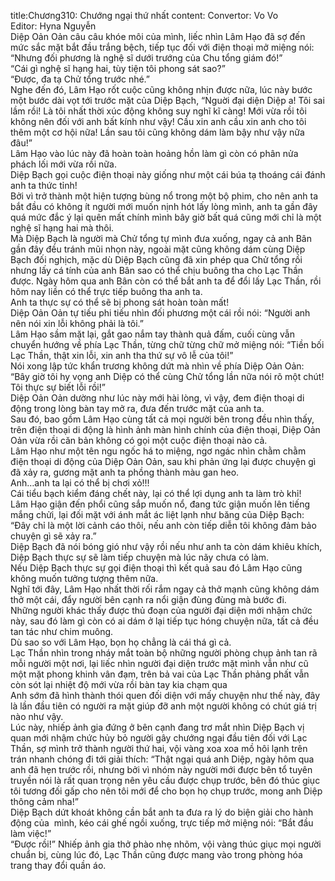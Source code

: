 title:Chương310: Chướng ngại thứ nhất
content:
Convertor: Vo Vo<br>Editor: Hyna Nguyễn<br>Diệp Oản Oản câu câu khóe môi của mình, liếc nhìn Lâm Hạo đã sợ đến mức sắc mặt bắt đầu trắng bệch, tiếp tục đối với điện thoại mở miệng nói: “Nhưng đối phương là nghệ sĩ dưới trướng của Chu tổng giám đó!”<br>“Cái gì nghệ sĩ hạng hai, tùy tiện tôi phong sát sao?”<br>“Được, đa tạ Chử tổng trước nhé.”<br>Nghe đến đó, Lâm Hạo rốt cuộc cũng không nhịn được nữa, lúc này bước một bước dài vọt tới trước mặt của Diệp Bạch, “Nguời đại diện Diệp a! Tôi sai lầm rồi! Là tôi nhất thời xúc động không suy nghĩ kĩ càng! Mới vừa rồi tôi không nên đối với anh bất kính như vậy! Cầu xin anh cầu xin anh cho tôi thêm một cơ hội nữa! Lần sau tôi cũng không dám làm bậy như vậy nữa đâu!”<br>Lâm Hạo vào lúc này đã hoàn toàn hoảng hồn làm gì còn có phân nửa phách lối mới vừa rồi nữa.<br>Diệp Bạch gọi cuộc điện thoại này giống như một cái búa tạ thoáng cái đánh anh ta thức tỉnh!<br>Bởi vì trở thành một hiện tượng bùng nổ trong một bộ phim, cho nên anh ta bắt đầu có không ít người mới muốn nịnh hót lấy lòng mình, anh ta gần đây quá mức đắc ý lại quên mất chính mình bây giờ bất quá cũng mới chỉ là một nghệ sĩ hạng hai mà thôi.<br>Mà Diệp Bạch là người mà Chử tổng tự mình đưa xuống, ngay cả anh Bân gần đây đều tránh mũi nhọn này, ngoài mặt cũng không dám cùng Diệp Bạch đối nghịch, mặc dù Diệp Bạch cũng đã xin phép qua Chử tổng rồi nhưng lấy cá tính của anh Bân sao có thể chịu buông tha cho Lạc Thần được. Ngày hôm qua anh Bân còn có thể bắt anh ta để đổi lấy Lạc Thần, rồi hôm nay liền có thể trực tiếp buông tha anh ta.<br>Anh ta thực sự có thể sẽ bị phong sát hoàn toàn mất!<br>Diệp Oản Oản tự tiếu phi tiếu nhìn đối phương một cái rồi nói: “Người anh nên nói xin lỗi không phải là tôi.”<br>Lâm Hạo sầm mặt lại, gắt gao nắm tay thành quả đấm, cuối cùng vẫn chuyển hướng về phía Lạc Thần, từng chữ từng chữ mở miệng nói: “Tiền bối Lạc Thần, thật xin lỗi, xin anh tha thứ sự vô lễ của tôi!”<br>Nói xong lập tức khẩn trương không dứt mà nhìn về phía Diệp Oản Oản: “Bây giờ tôi hy vọng anh Diệp có thể cùng Chử tổng lần nữa nói rõ một chút! Tôi thực sự biết lỗi rồi!”<br>Diệp Oản Oản dường như lúc này mới hài lòng, vì vậy, đem điện thoại di động trong lòng bàn tay mở ra, đưa đến trước mặt của anh ta.<br>Sau đó, bao gồm Lâm Hạo cùng tất cả mọi người bên trong đều nhìn thấy, trên điện thoại di động là hình ảnh màn hình chính của điện thoại, Diệp Oản Oản vừa rồi căn bản không có gọi một cuộc điện thoại nào cả.<br>Lâm Hạo như một tên ngu ngốc há to miệng, ngơ ngác nhìn chằm chằm điện thoại di động của Diệp Oản Oản, sau khi phản ứng lại được chuyện gì đã xảy ra, gương mặt anh ta phồng thành màu gan heo.<br>Anh…anh ta lại có thể bị chơi xỏ!!!<br>Cái tiểu bạch kiểm đáng chết này, lại có thể lợi dụng anh ta làm trò khỉ!<br>Lâm Hạo giận đến phổi cũng sắp muốn nổ, đang tức giận muốn lên tiếng mắng chửi, lại đối mặt với ánh mắt ác liệt lạnh như băng của Diệp Bạch: “Đây chỉ là một lời cảnh cáo thôi, nếu anh còn tiếp diễn tôi không đảm bảo chuyện gì sẽ xảy ra.”<br>Diệp Bạch đã nói bóng gió như vậy rồi nếu như anh ta còn dám khiêu khích, Diệp Bạch thực sự sẽ làm tiếp chuyện mà lúc nãy chưa có làm.<br>Nếu Diệp Bạch thực sự gọi điện thoại thì kết quả sau đó Lâm Hạo cũng không muốn tưởng tượng thêm nữa.<br>Nghĩ tới đây, Lâm Hạo nhất thời rối rắm ngay cả thở mạnh cũng không dám thở một cái, đẩy người bên cạnh ra nổi giận đùng đùng mà bước đi.<br>Những người khác thấy được thủ đoạn của người đại diện mới nhậm chức này, sau đó làm gì còn có ai dám ở lại tiếp tục hóng chuyện nữa, tất cả đều tan tác như chim muông.<br>Dù sao so với Lâm Hạo, bọn họ chẳng là cái thá gì cả.<br>Lạc Thần nhìn trong nháy mắt toàn bộ những người phòng chụp ảnh tan rã mỗi người một nơi, lại liếc nhìn người đại diện trước mặt mình vẫn như cũ một mặt phong khinh vân đạm, trên bả vai của Lạc Thần phảng phất vẫn còn sót lại nhiệt độ mới vừa rồi bàn tay kia chạm qua<br>Anh sớm đã hình thành thói quen đối diện với mấy chuyện như thế này, đây là lần đầu tiên có người ra mặt giúp đỡ anh một người không có chút giá trị nào như vậy.<br>Lúc này, nhiếp ảnh gia đứng ở bên cạnh đang trơ mắt nhìn Diệp Bạch vị quan mới nhậm chức hủy bỏ người gây chướng ngại đầu tiên đối với Lạc Thần, sợ mình trở thành người thứ hai, vội vàng xoa xoa mồ hôi lạnh trên trán nhanh chóng đi tới giải thích: “Thật ngại quá anh Diệp, ngày hôm qua anh đã hẹn trước rồi, nhưng bởi vì nhóm này người mới được bên tổ tuyên truyền nói là rất quan trọng nên yêu cầu được chụp trước, bên đó thúc giục tôi tương đối gấp cho nên tôi mới để cho bọn họ chụp trước, mong anh Diệp thông cảm nha!”<br>Diệp Bạch dứt khoát không cần bắt anh ta đưa ra lý do biện giải cho hành động của  mình, kéo cái ghế ngồi xuống, trực tiếp mở miệng nói: “Bắt đầu làm việc!”<br>“Được rồi!” Nhiếp ảnh gia thở phào nhẹ nhõm, vội vàng thúc giục mọi người chuẩn bị, cùng lúc đó, Lạc Thần cũng được mang vào trong phòng hóa trang thay đổi quần áo.